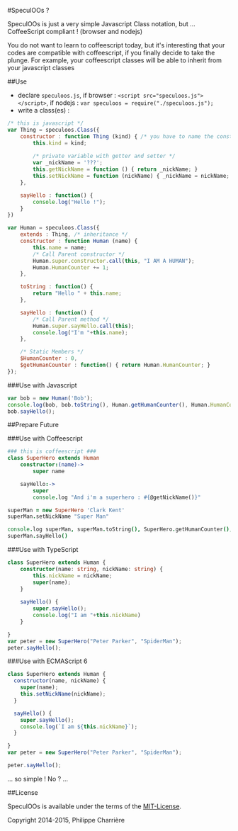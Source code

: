 #SpeculOOs ?

SpeculOOs is just a very simple Javascript Class notation, but ... CoffeeScript compliant ! (browser and nodejs)

You do not want to learn to coffeescript today, but it's interesting that your codes are compatible with coffeescript, if you finally decide to take the plunge. For example, your coffeescript classes will be able to inherit from your javascript classes

##Use

- declare `speculoos.js`, if browser : `<script src="speculoos.js"></script>`, if nodejs : `var speculoos = require("./speculoos.js");`
- write a class(es) : 

```javascript
/* this is javascript */
var Thing = speculoos.Class({
    constructor : function Thing (kind) { /* you have to name the constructor */
        this.kind = kind;
        
        /* private variable with getter and setter */
        var _nickName = '???';
        this.getNickName = function () { return _nickName; }
        this.setNickName = function (nickName) { _nickName = nickName; }
    },

    sayHello : function() {
        console.log("Hello !");
    }
})

var Human = speculoos.Class({
    extends : Thing, /* inheritance */
    constructor : function Human (name) {
        this.name = name;
        /* Call Parent constructor */
        Human.super.constructor.call(this, "I AM A HUMAN");
        Human.HumanCounter += 1;
    },

    toString : function() {
        return "Hello " + this.name;
    },

    sayHello : function() {
        /* Call Parent method */
        Human.super.sayHello.call(this);
        console.log("I'm "+this.name);
    },

    /* Static Members */
    $HumanCounter : 0,
    $getHumanCounter : function() { return Human.HumanCounter; }
});
```

###Use with Javascript

```javascript
var bob = new Human('Bob');
console.log(bob, bob.toString(), Human.getHumanCounter(), Human.HumanCounter);
bob.sayHello();
```

##Prepare Future

###Use with Coffeescript

```coffeescript
### this is coffeescript ###
class SuperHero extends Human
    constructor:(name)->
        super name

    sayHello:->
        super
        console.log "And i'm a superhero : #{@getNickName()}"

superMan = new SuperHero 'Clark Kent'
superMan.setNickName "Super Man"

console.log superMan, superMan.toString(), SuperHero.getHumanCounter(), Human.HumanCounter
superMan.sayHello()
```

###Use with TypeScript

```typescript
class SuperHero extends Human {
    constructor(name: string, nickName: string) {
        this.nickName = nickName;
        super(name);
    }
    
    sayHello() {
        super.sayHello();
        console.log("I am "+this.nickName)
    }

}
var peter = new SuperHero("Peter Parker", "SpiderMan");
peter.sayHello();
```

###Use with ECMAScript 6

```javascript
class SuperHero extends Human {
  constructor(name, nickName) {
    super(name);
    this.setNickName(nickName);
  }

  sayHello() {
    super.sayHello();
    console.log(`I am ${this.nickName}`);
  }

}
var peter = new SuperHero("Peter Parker", "SpiderMan");

peter.sayHello();
```


... so simple ! No ? ...

##License

SpeculOOs is available under the terms of the [MIT-License](http://en.wikipedia.org/wiki/MIT_License#License_terms).

Copyright 2014-2015, Philippe Charrière
